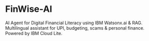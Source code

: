 # FinWise-AI
AI Agent for Digital Financial Literacy using IBM Watsonx.ai &amp; RAG. Multilingual assistant for UPI, budgeting, scams &amp; personal finance. Powered by IBM Cloud Lite.
